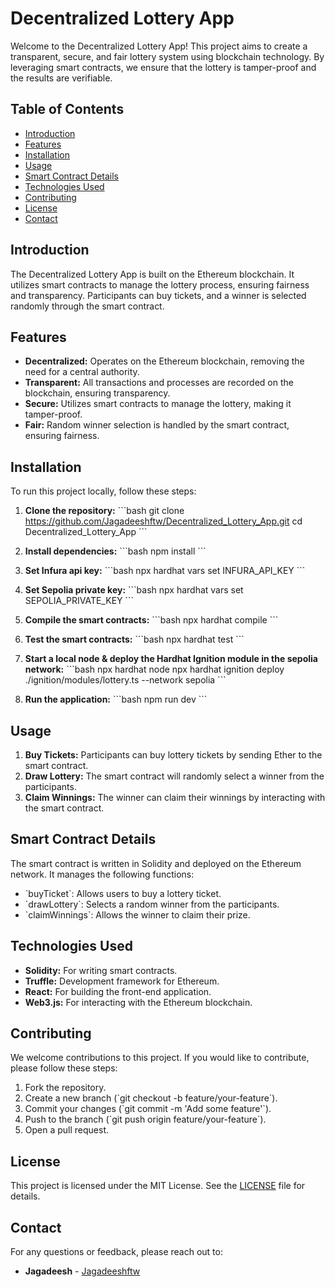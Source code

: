 # Decentralized Lottery App

Welcome to the Decentralized Lottery App! This project aims to create a transparent, secure, and fair lottery system using blockchain technology. By leveraging smart contracts, we ensure that the lottery is tamper-proof and the results are verifiable.

## Table of Contents

- [Introduction](#introduction)
- [Features](#features)
- [Installation](#installation)
- [Usage](#usage)
- [Smart Contract Details](#smart-contract-details)
- [Technologies Used](#technologies-used)
- [Contributing](#contributing)
- [License](#license)
- [Contact](#contact)

## Introduction

The Decentralized Lottery App is built on the Ethereum blockchain. It utilizes smart contracts to manage the lottery process, ensuring fairness and transparency. Participants can buy tickets, and a winner is selected randomly through the smart contract.

## Features

- **Decentralized:** Operates on the Ethereum blockchain, removing the need for a central authority.
- **Transparent:** All transactions and processes are recorded on the blockchain, ensuring transparency.
- **Secure:** Utilizes smart contracts to manage the lottery, making it tamper-proof.
- **Fair:** Random winner selection is handled by the smart contract, ensuring fairness.

## Installation

To run this project locally, follow these steps:

1. **Clone the repository:**
   \`\`\`bash
   git clone https://github.com/Jagadeeshftw/Decentralized_Lottery_App.git
   cd Decentralized_Lottery_App
   \`\`\`

2. **Install dependencies:**
   \`\`\`bash
   npm install
   \`\`\`

3. **Set Infura api key:**
   \`\`\`bash
   npx hardhat vars set INFURA_API_KEY
   \`\`\`

4. **Set Sepolia private key:**
   \`\`\`bash
   npx hardhat vars set SEPOLIA_PRIVATE_KEY
   \`\`\`

5. **Compile the smart contracts:**
   \`\`\`bash
   npx hardhat compile
   \`\`\`

6. **Test the smart contracts:**
   \`\`\`bash
   npx hardhat test
   \`\`\`

7. **Start a local node & deploy the Hardhat Ignition module in the sepolia network:**
   \`\`\`bash
   npx hardhat node
   npx hardhat ignition deploy ./ignition/modules/lottery.ts --network sepolia
   \`\`\`

8. **Run the application:**
   \`\`\`bash
   npm run dev
   \`\`\`

## Usage

1. **Buy Tickets:** Participants can buy lottery tickets by sending Ether to the smart contract.
2. **Draw Lottery:** The smart contract will randomly select a winner from the participants.
3. **Claim Winnings:** The winner can claim their winnings by interacting with the smart contract.

## Smart Contract Details

The smart contract is written in Solidity and deployed on the Ethereum network. It manages the following functions:

- \`buyTicket\`: Allows users to buy a lottery ticket.
- \`drawLottery\`: Selects a random winner from the participants.
- \`claimWinnings\`: Allows the winner to claim their prize.

## Technologies Used

- **Solidity:** For writing smart contracts.
- **Truffle:** Development framework for Ethereum.
- **React:** For building the front-end application.
- **Web3.js:** For interacting with the Ethereum blockchain.

## Contributing

We welcome contributions to this project. If you would like to contribute, please follow these steps:

1. Fork the repository.
2. Create a new branch (\`git checkout -b feature/your-feature\`).
3. Commit your changes (\`git commit -m 'Add some feature'\`).
4. Push to the branch (\`git push origin feature/your-feature\`).
5. Open a pull request.

## License

This project is licensed under the MIT License. See the [LICENSE](LICENSE) file for details.

## Contact

For any questions or feedback, please reach out to:

- **Jagadeesh** - [Jagadeeshftw](https://github.com/Jagadeeshftw)
